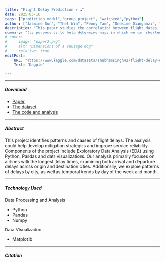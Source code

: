 ```yaml
---
title: "Flight Delay Prediction ✈️ ☁️" 
date: 2025-03-16
tags: ["prediction model","group project", "watspeed","python"]
author: ["Jasmine Sun", "Thet Win", "Peony Tam", "Onesime Dianganzi", "Luiz Carvalho", "Richard Taylor"]
description: "This paper studies the correlation between flight dates, lengths, etc with its flight delays." 
summary: "Its purpose is to help determine ways in which we can shorten the delays and maximize efficiency. As the last project in the watspeed course: XXX, we chose a project that interests us to reflect what we learnt." 
# cover:
#     image: "paper2.png"
#     alt: "Dimensions of a sausage dog"
#     relative: true
editPost:
    URL: "https://www.kaggle.com/datasets/shubhamsingh42/flight-delay-dataset-2018-2024/"
    Text: "Kaggle"

---
```


---

##### Download

+ [Paper](files/Flight_Final.pdf)
+ [The dataset](https://www.kaggle.com/datasets/shubhamsingh42/flight-delay-dataset-2018-2024/)
+ [The code and analysis](Flight_code.ipynb)

---

##### Abstract

This project identifies patterns and causes of flight delays. The analysis could help develop mitigation strategies and improve service reliability. 
Components of the project include Exploratory Data Analysis (EDA) using Python, Pandas and data visualizations. Our analysis primarily focuses on airlines with the longest delay times, examining both arrival and departure delays across origin and destination cities. Additionally, we explore patterns of delays by city, as well as temporal trends by day of the week and month.

---

##### Technology Used
Data Processing and Analysis
- Python
- Pandas
- Numpy

Data Visualization
- Matplotlib


<!-- ##### Figure 2: Dimensions of a sausage dog

![](paper2.png) -->

---

##### Citation

<!-- site the kaggle here... -->



